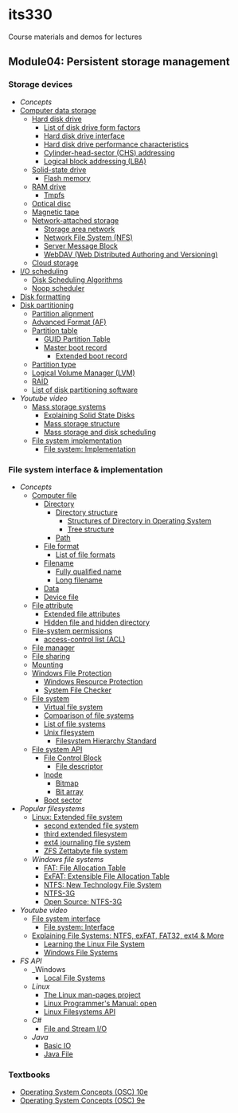 # its330
Course materials and demos for lectures


## Module04: Persistent storage management
### Storage devices
* _Concepts_
 * [Computer data storage](https://en.wikipedia.org/wiki/Computer_data_storage)
   * [Hard disk drive](https://en.wikipedia.org/wiki/Hard_disk_drive)
     * [List of disk drive form factors](https://en.wikipedia.org/wiki/List_of_disk_drive_form_factors)
     * [Hard disk drive interface](https://en.wikipedia.org/wiki/Hard_disk_drive_interface)
     * [Hard disk drive performance characteristics](https://en.wikipedia.org/wiki/Hard_disk_drive_performance_characteristics)
     * [Cylinder-head-sector (CHS) addressing](https://en.wikipedia.org/wiki/Cylinder-head-sector)
     * [Logical block addressing (LBA) ](https://en.wikipedia.org/wiki/Logical_block_addressing)
   * [Solid-state drive](https://en.wikipedia.org/wiki/Solid-state_drive)
     * [Flash memory](https://en.wikipedia.org/wiki/Flash_memory)
   * [RAM drive](https://en.wikipedia.org/wiki/RAM_drive)
     * [Tmpfs](https://en.wikipedia.org/wiki/Tmpfs)
   * [Optical disc](https://en.wikipedia.org/wiki/Optical_disc)
   * [Magnetic tape](https://en.wikipedia.org/wiki/Magnetic_tape)
   * [Network-attached storage](https://en.wikipedia.org/wiki/Network-attached_storage)
     * [Storage area network](https://en.wikipedia.org/wiki/Storage_area_network)
     * [Network File System (NFS)](https://en.wikipedia.org/wiki/Network_File_System)
     * [Server Message Block](https://en.wikipedia.org/wiki/Server_Message_Block)
     * [WebDAV (Web Distributed Authoring and Versioning) ](https://en.wikipedia.org/wiki/WebDAV)
   * [Cloud storage](https://en.wikipedia.org/wiki/Cloud_storage)
 * [I/O scheduling](https://en.wikipedia.org/wiki/I/O_scheduling)
   * [Disk Scheduling Algorithms](https://www.geeksforgeeks.org/disk-scheduling-algorithms/)
   * [Noop scheduler](https://en.wikipedia.org/wiki/Noop_scheduler)
 * [Disk formatting](https://en.wikipedia.org/wiki/Disk_formatting)
 * [Disk partitioning](https://en.wikipedia.org/wiki/Disk_partitioning)
   * [Partition alignment](https://en.wikipedia.org/wiki/Partition_alignment)
   * [Advanced Format (AF)](https://en.wikipedia.org/wiki/Advanced_Format)
   * [Partition table](https://en.wikipedia.org/wiki/Partition_table)
     * [GUID Partition Table](https://en.wikipedia.org/wiki/GUID_Partition_Table)
     * [Master boot record](https://en.wikipedia.org/wiki/Master_boot_record)
       * [Extended boot record](https://en.wikipedia.org/wiki/Extended_boot_record)
   * [Partition type](https://en.wikipedia.org/wiki/Partition_type)
   * [Logical Volume Manager (LVM)](https://en.wikipedia.org/wiki/Logical_Volume_Manager_(Linux))
   * [RAID](https://en.wikipedia.org/wiki/RAID)
   * [List of disk partitioning software](https://en.wikipedia.org/wiki/List_of_disk_partitioning_software)
* _Youtube video_
  * [Mass storage systems](https://www.youtube.com/watch?v=KMETs6ONOoI)
    * [Explaining Solid State Disks](https://www.youtube.com/watch?v=viac3j6MeII)
    * [Mass storage structure](https://www.youtube.com/playlist?list=PLskQvPDUk0sIpg-7EGPiE_kPjpAakY_ey)
    * [Mass storage and disk scheduling](https://www.youtube.com/watch?v=Obv6wAg1f08)
  * [File system implementation](https://www.youtube.com/playlist?list=PLskQvPDUk0sKgGGReUz7nMwYkDTbevUC1)
    * [File system: Implementation](https://www.youtube.com/watch?v=G74QFfuOghE&list=PLacuG5pysFbDQU8kKxbUh4K5c1iL5_k7k&index=16)
### File system interface & implementation
* _Concepts_
  * [Computer file](https://en.wikipedia.org/wiki/Computer_file)
    * [Directory](https://en.wikipedia.org/wiki/Directory_(computing))
      * [Directory structure](https://en.wikipedia.org/wiki/Directory_structure)
        * [Structures of Directory in Operating System](https://www.geeksforgeeks.org/structures-of-directory-in-operating-system/)
        * [Tree structure](https://en.wikipedia.org/wiki/Tree_structure)
      * [Path](https://en.wikipedia.org/wiki/Path_(computing))
    * [File format](https://en.wikipedia.org/wiki/File_format)
      * [List of file formats](https://en.wikipedia.org/wiki/List_of_file_formats)
    * [Filename](https://en.wikipedia.org/wiki/Filename)
      * [Fully qualified name](https://en.wikipedia.org/wiki/Fully_qualified_name)
      * [Long filename](https://en.wikipedia.org/wiki/Long_filename)
    * [Data](https://en.wikipedia.org/wiki/Data_(computing))
    * [Device file](https://en.wikipedia.org/wiki/Device_file)
  * [File attribute](https://en.wikipedia.org/wiki/File_attribute)
    * [Extended file attributes](https://en.wikipedia.org/wiki/Extended_file_attributes)
    * [Hidden file and hidden directory](https://en.wikipedia.org/wiki/Hidden_file_and_hidden_directory)
  * [File-system permissions](https://en.wikipedia.org/wiki/File-system_permissions)
    * [access-control list (ACL)](https://en.wikipedia.org/wiki/Access-control_list)
  * [File manager](https://en.wikipedia.org/wiki/File_manager)
  * [File sharing](https://en.wikipedia.org/wiki/File_sharing)
  * [Mounting ](https://en.wikipedia.org/wiki/Mount_(computing))
  * [Windows File Protection](https://en.wikipedia.org/wiki/Windows_File_Protection)
    * [Windows Resource Protection](https://en.wikipedia.org/wiki/Windows_Resource_Protection)
    * [System File Checker](https://en.wikipedia.org/wiki/System_File_Checker)
  * [File system](https://en.wikipedia.org/wiki/File_system)
    * [Virtual file system](https://en.wikipedia.org/wiki/Virtual_file_system)
    * [Comparison of file systems](https://en.wikipedia.org/wiki/Comparison_of_file_systems)
    * [List of file systems](https://en.wikipedia.org/wiki/List_of_file_systems)
    * [Unix filesystem](https://en.wikipedia.org/wiki/Unix_filesystem)
      * [Filesystem Hierarchy Standard](https://en.wikipedia.org/wiki/Filesystem_Hierarchy_Standard)
  * [File system API](https://en.wikipedia.org/wiki/File_system_API)
    * [File Control Block](https://en.wikipedia.org/wiki/File_Control_Block)
      * [File descriptor](https://en.wikipedia.org/wiki/File_descriptor)
    * [Inode](https://en.wikipedia.org/wiki/Inode)
      * [Bitmap](https://en.wikipedia.org/wiki/Bitmap)
      * [Bit array](https://en.wikipedia.org/wiki/Bit_array)
    * [Boot sector](https://en.wikipedia.org/wiki/Boot_sector)
* _Popular filesystems_
  * [Linux: Extended file system](https://en.wikipedia.org/wiki/Extended_file_system)
    * [second extended file system](https://en.wikipedia.org/wiki/Ext2)
    * [third extended filesystem](https://en.wikipedia.org/wiki/Ext3)
    * [ext4 journaling file system](https://en.wikipedia.org/wiki/Ext4)
    * [ZFS Zettabyte file system](https://en.wikipedia.org/wiki/ZFS)
  * _Windows file systems_
    * [FAT: File Allocation Table](https://en.wikipedia.org/wiki/File_Allocation_Table)
    * [ExFAT: Extensible File Allocation Table](https://en.wikipedia.org/wiki/ExFAT)
    * [NTFS: New Technology File System](https://en.wikipedia.org/wiki/NTFS)
    * [NTFS-3G](https://en.wikipedia.org/wiki/NTFS-3G)
    * [Open Source: NTFS-3G](https://www.tuxera.com/community/open-source-ntfs-3g/)
* _Youtube video_
  * [File system interface](https://www.youtube.com/playlist?list=PLskQvPDUk0sLsU1Vv5jSr-P-1yTt0AqdJ)
    * [File system: Interface](https://www.youtube.com/watch?v=Y46WruvvIKc&list=PLacuG5pysFbDQU8kKxbUh4K5c1iL5_k7k&index=15)
  * [Explaining File Systems: NTFS, exFAT, FAT32, ext4 & More](https://youtu.be/_h30HBYxtws)
    * [Learning the Linux File System](https://youtu.be/HIXzJ3Rz9po)
    * [Windows File Systems](https://youtu.be/TLKZEU1DZ9c)
* _FS API_
  * _Windows
    * [Local File Systems](https://docs.microsoft.com/en-us/windows/win32/fileio/file-management)
  * _Linux_
    * [The Linux man-pages project](https://www.kernel.org/doc/man-pages/)
    * [Linux Programmer's Manual: open](http://man7.org/linux/man-pages/man2/open.2.html)
    * [Linux Filesystems API](https://www.kernel.org/doc/html/v4.14/filesystems/index.html)
  * _C#_
    * [File and Stream I/O](https://docs.microsoft.com/en-us/dotnet/standard/io/)
  * _Java_
    * [Basic IO](https://docs.oracle.com/javase/tutorial/essential/io/)
    * [Java File](http://www.java2s.com/Tutorials/Java/Java_io/index.htm)
### Textbooks
* [Operating System Concepts (OSC) 10e](https://www.os-book.com/OS10/index.html)
* [Operating System Concepts (OSC) 9e](https://www.os-book.com/OS9/index.html)